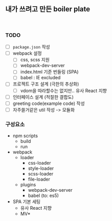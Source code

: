 ## 내가 쓰려고 만든 boiler plate

<br/>

### TODO

-   [ ] `package.json` 작성
-   [ ] webpack 설정
    -   [ ] css, scss 지원
    -   [ ] webpack-dev-server
    -   [ ] index.html 기준 번들링 (SPA)
    -   [ ] babel : IE excluded
-   [ ] 프로젝트 구조 설계 (극한의 추상화)
    -   [ ] vdom을 따라할수는 없지만.. 유사 React 지향
-   [ ] 인터페이스 설계 (적절한 결합도)
-   [ ] greeting code(example code) 작성
-   [ ] 자주쓸거같은 util 작성 -> 모듈화
        <br/>

### 구성요소

-   npm scripts
    -   build
    -   run
-   webpack
    -   loader
        -   css-loader
        -   style-loader
        -   scss-loader
        -   file-loader
    -   plugins
        -   webpack-dev-server
        -   babel (to: es5)
-   SPA 기본 세팅
    -   유사 React 지향
    -   MV\*
